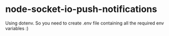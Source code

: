 # node-socket-io-push-notifications

Using dotenv. So you need to create .env file containing all the required env variables :)
